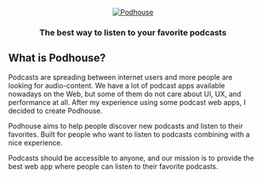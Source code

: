<div align="center">

[![Podhouse](https://i.imgur.com/lypbryD.jpg)](https://podhouse.app/)

  ### The best way to listen to your favorite podcasts
</div>

## What is Podhouse?

Podcasts are spreading between internet users and more people are looking for audio-content. We have a lot of podcast apps available nowadays on the Web, but some of them do not care about UI, UX, and performance at all. After my experience using some podcast web apps, I decided to create Podhouse. 

Podhouse aims to help people discover new podcasts and listen to their favorites. Built for people who want to listen to podcasts combining with a nice experience. 

Podcasts should be accessible to anyone, and our mission is to provide the best web app where people can listen to their favorite podcasts.
